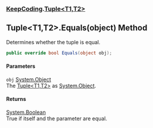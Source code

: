 ### [KeepCoding](KeepCoding.md 'KeepCoding').[Tuple&lt;T1,T2&gt;](KeepCoding_Tuple_T1_T2_.md 'KeepCoding.Tuple&lt;T1,T2&gt;')
## Tuple&lt;T1,T2&gt;.Equals(object) Method
Determines whether the tuple is equal.  
```csharp
public override bool Equals(object obj);
```
#### Parameters
<a name='KeepCoding_Tuple_T1_T2__Equals(object)_obj'></a>
`obj` [System.Object](https://docs.microsoft.com/en-us/dotnet/api/System.Object 'System.Object')  
The [Tuple&lt;T1,T2&gt;](KeepCoding_Tuple_T1_T2_.md 'KeepCoding.Tuple&lt;T1,T2&gt;') as [System.Object](https://docs.microsoft.com/en-us/dotnet/api/System.Object 'System.Object').
  
#### Returns
[System.Boolean](https://docs.microsoft.com/en-us/dotnet/api/System.Boolean 'System.Boolean')  
True if itself and the parameter are equal.
